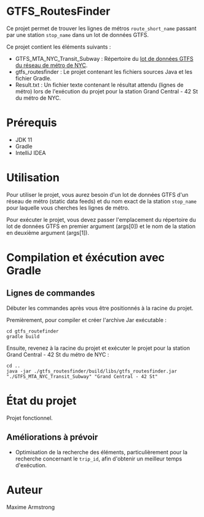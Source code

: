 # GTFS_RoutesFinder

Ce projet permet de trouver les lignes de métros `route_short_name` passant par une station `stop_name` dans un lot de données GTFS.

Ce projet contient les éléments suivants :
  * GTFS_MTA_NYC_Transit_Subway : Répertoire du [lot de données GTFS du réseau de métro de NYC](http://web.mta.info/developers/developer-data-terms.html).
  * gtfs_routesfinder : Le projet contenant les fichiers sources Java et les fichier Gradle.
  * Result.txt : Un fichier texte contenant le résultat attendu (lignes de métro) lors de l'exécution du projet pour la station Grand Central - 42 St du métro de NYC.


# Prérequis

* JDK 11
* Gradle
* IntelliJ IDEA


# Utilisation

Pour utiliser le projet, vous aurez besoin d'un lot de données GTFS d'un réseau de métro (static data feeds) et du nom exact de la station `stop_name` pour laquelle vous cherches les lignes de métro.

Pour exécuter le projet, vous devez passer l'emplacement du répertoire du lot de données GTFS en premier argument (args[0]) et le nom de la station en deuxième argument (args[1]).


# Compilation et éxécution avec Gradle

## Lignes de commandes

Débuter les commandes après vous être positionnés à la racine du projet.

Premièrement, pour compiler et créer l'archive Jar exécutable :
```
cd gtfs_routefinder
gradle build
```

Ensuite, revenez à la racine du projet et exécuter le projet pour la station Grand Central - 42 St du métro de NYC : 
```
cd ..
java -jar ./gtfs_routesfinder/build/libs/gtfs_routesfinder.jar "./GTFS_MTA_NYC_Transit_Subway" "Grand Central - 42 St"
```


# État du projet

Projet fonctionnel.

## Améliorations à prévoir

* Optimisation de la recherche des éléments, particulièrement pour la recherche concernant le `trip_id`, afin d'obtenir un meilleur temps d'exécution. 


# Auteur

Maxime Armstrong

